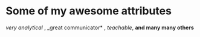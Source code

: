 # Some of my awesome attributes

_very analytical_ , _great communicator* , *teachable*, **and many many others**
